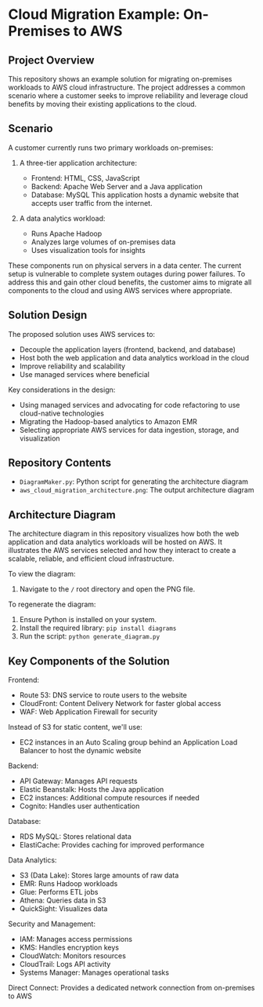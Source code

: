 # Cloud Migration Example: On-Premises to AWS

## Project Overview

This repository shows an example solution for migrating on-premises workloads to AWS cloud infrastructure. The project addresses a common scenario where a customer seeks to improve reliability and leverage cloud benefits by moving their existing applications to the cloud.

## Scenario

A customer currently runs two primary workloads on-premises:

1. A three-tier application architecture:
   - Frontend: HTML, CSS, JavaScript
   - Backend: Apache Web Server and a Java application
   - Database: MySQL
   This application hosts a dynamic website that accepts user traffic from the internet.

2. A data analytics workload:
   - Runs Apache Hadoop
   - Analyzes large volumes of on-premises data
   - Uses visualization tools for insights

These components run on physical servers in a data center. The current setup is vulnerable to complete system outages during power failures. To address this and gain other cloud benefits, the customer aims to migrate all components to the cloud and using AWS services where appropriate.

## Solution Design

The proposed solution uses AWS services to:
- Decouple the application layers (frontend, backend, and database)
- Host both the web application and data analytics workload in the cloud
- Improve reliability and scalability
- Use managed services where beneficial

Key considerations in the design:
- Using managed services and advocating for code refactoring to use cloud-native technologies
- Migrating the Hadoop-based analytics to Amazon EMR
- Selecting appropriate AWS services for data ingestion, storage, and visualization

## Repository Contents

- `DiagramMaker.py`: Python script for generating the architecture diagram
- `aws_cloud_migration_architecture.png`: The output architecture diagram

## Architecture Diagram

The architecture diagram in this repository visualizes how both the web application and data analytics workloads will be hosted on AWS. It illustrates the AWS services selected and how they interact to create a scalable, reliable, and efficient cloud infrastructure.

To view the diagram:
1. Navigate to the `/` root directory and open the PNG file.

To regenerate the diagram:
1. Ensure Python is installed on your system.
2. Install the required library: `pip install diagrams`
3. Run the script: `python generate_diagram.py`

## Key Components of the Solution
Frontend:
- Route 53: DNS service to route users to the website
- CloudFront: Content Delivery Network for faster global access
- WAF: Web Application Firewall for security

Instead of S3 for static content, we'll use:
- EC2 instances in an Auto Scaling group behind an Application Load Balancer to host the dynamic website

Backend:
- API Gateway: Manages API requests
- Elastic Beanstalk: Hosts the Java application
- EC2 instances: Additional compute resources if needed
- Cognito: Handles user authentication


Database:
- RDS MySQL: Stores relational data
- ElastiCache: Provides caching for improved performance


Data Analytics:
- S3 (Data Lake): Stores large amounts of raw data
- EMR: Runs Hadoop workloads
- Glue: Performs ETL jobs
- Athena: Queries data in S3
- QuickSight: Visualizes data


Security and Management:
- IAM: Manages access permissions
- KMS: Handles encryption keys
- CloudWatch: Monitors resources
- CloudTrail: Logs API activity
- Systems Manager: Manages operational tasks

Direct Connect: Provides a dedicated network connection from on-premises to AWS
